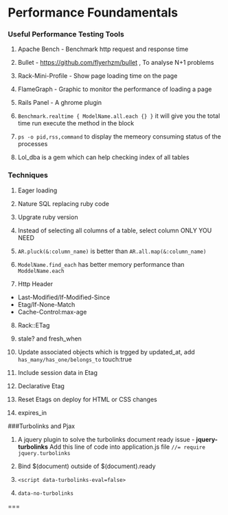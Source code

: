 # Performance Foundamentals

### Useful Performance Testing Tools

1. Apache Bench - Benchmark http request and response time

2. Bullet - https://github.com/flyerhzm/bullet , To analyse N+1 problems

3. Rack-Mini-Profile - Show page loading time on the page

4. FlameGraph - Graphic to monitor the performance of loading a page

5. Rails Panel -  A ghrome plugin 

6. `Benchmark.realtime { ModelName.all.each {} }` it will give you the total time run execute the method in the block

7. `ps -o pid,rss,command`  to display the memeory consuming status of the processes

8. Lol_dba is a gem which can help checking index of all tables 
 
### Techniques

1. Eager loading

2. Nature SQL replacing ruby code

3. Upgrate ruby version

4. Instead of selecting all columns of a table, select column ONLY YOU NEED

5. `AR.pluck(&:column_name)` is better than `AR.all.map(&:column_name)` 

6. `ModelName.find_each` has better memory performance than `ModdelName.each`

7. Http Header
  * Last-Modified/If-Modified-Since
  * Etag/If-None-Match
  * Cache-Control:max-age

8. Rack::ETag

9. stale? and fresh_when

10. Update associated objects which is trgged by updated_at, add `has_many/has_one/belongs_to` touch:true 

11. Include session data in Etag

12. Declarative Etag 

13. Reset Etags on deploy for HTML or CSS changes

14. expires_in 

###Turbolinks and Pjax

1. A jquery plugin to solve the turbolinks document ready issue - **jquery-turbolinks**
  Add this line of code into application.js file
  `//= require jquery.turbolinks`

2. Bind $(document) outside of $(document).ready

3. `<script data-turbolinks-eval=false>`

4. `data-no-turbolinks`

===
